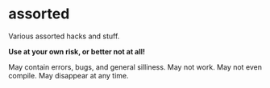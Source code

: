 # assorted

Various assorted hacks and stuff.

**Use at your own risk, or better not at all!**

May contain errors, bugs, and general silliness. May not work. May not
even compile. May disappear at any time.

